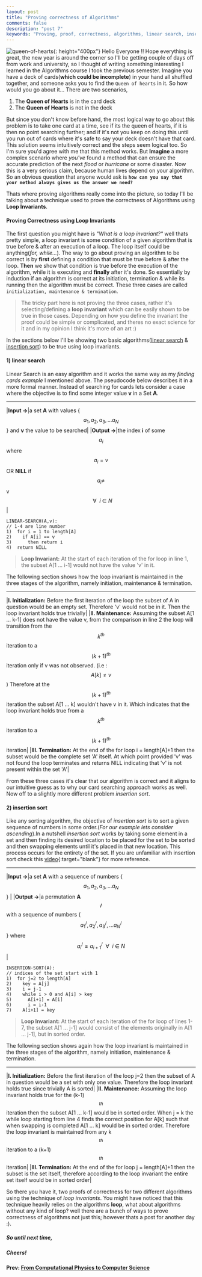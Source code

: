 ```yaml
---
layout: post
title: "Proving correctness of Algorithms"
comments: false
description: "post 7"
keywords: "Proving, proof, correctness, algorithms, linear search, insertion sort, loop invariants"
---
```

![queen-of-hearts](https://i.pinimg.com/736x/2d/3f/e5/2d3fe59c74315f74a05b371f67486701.jpg){: height="400px"}
Hello Everyone !! Hope everything is great, the new year is around the corner so I'll be getting couple of days off from work and university, so I thought of writing something interesting I learned in the Algorithms course I took the previous semester. Imagine you have a deck of cards(**which could be incomplete**) in your hand all shuffled together, and someone asks you to find the `Queen of hearts` in it. So how would you go about it... There are two scenarios,

1. The **Queen of Hearts** is in the card deck
2. The **Queen of Hearts** is not in the deck

But since you don't know before hand, the most logical way to go about this problem is to take one card at a time, see if its the queen of hearts, if it is then no point searching further; and if it's not you keep on doing this until you run out of cards where it's safe to say your deck doesn't have that card. This solution seems intuitively correct and the steps seem logical too. So I'm sure you'd agree with me that this method works. But **Imagine** a more complex scenario where _you've_ found a method that can ensure the accurate prediction of the next _flood_ or _hurricane_ or some disaster. Now this is a very serious claim, because human lives depend on your algorithm. So an obvious question that anyone would ask is **`how can you say that your method always gives us the answer we need?`**

Thats where proving algorithms really come into the picture, so today I'll be talking about a technique used to prove the correctness of Algorithms using **Loop Invariants**.

#### Proving Correctness using Loop Invariants

The first question you might have is _"What is a loop invariant?"_ well thats pretty simple, a loop invariant is some condition of a given algorithm that is true before & after an execution of a loop. The loop itself could be anything(_for, while..._). The way to go about proving an algorithm to be correct is by **first** defining a condition that must be true before & after the loop. **Then** we show that condition is true before the execution of the algorithm, while it is executing and **finally** after it's done.  So essentially by induction if an algorithm is correct at its initiation, termination & while its running then the algorithm must be correct. These three cases are called `initialization, maintenance & termination`.

>The tricky part here is not proving the three cases, rather it's selecting/defining a **loop invariant** which can be easily shown to be true in those cases. Depending on how you define the invariant the proof could be simple or complicated, and theres no exact science for it and in my opinion I think it's more of an art :)

In the sections below I'll be showing two basic algorithms(<a href="#ref1">linear search</a> & <a href="#ref2">insertion sort</a>) to be true using loop invariants.

#### <a name="ref1">1) linear search</a>

Linear Search is an easy algorithm and it works the same way as my _finding cards example_ I mentioned above. The pseudocode below describes it in a more formal manner. Instead of searching for cards lets consider a case where the objective is to find some integer value **v** in a Set **A**.

---

|**Input ->**|a set **A** with values {$$ a_1, a_2, a_3,... a_N $$} and **v** the value to be searched|
|**Output ->**|the index **i** of some $$ a_i $$ where $$ a_i=v $$ OR **NILL** if $$ a_i \neq $$ v $$~~\forall~~ i~\in~N $$ |

````
LINEAR-SEARCH(A,v):
// 1-4 are line number
1)  for i = 1 to length[A]
2)    if A[i] == v
3)      then return i
4)  return NILL
````

>**Loop Invariant:**
At the start of each iteration of the for loop in line 1, the subset A[1 ... i-1] would not have the value 'v' in it.

The following section shows how the loop invariant is maintained in the three stages of the algorithm, namely initiation, maintenance & termination.

---

|**I. Initialization:**
Before the first iteration of the loop the subset of A in question would be an empty set. Therefore 'v' would not be in it. Then the loop invariant holds true trivially|
|**II. Maintenance:**
Assuming the subset A[1 ... k-1] does not have the value v, from the comparison in line 2 the loop will transition from the $$ k^{th} $$ iteration to a $$ (k+1)^{th} $$ iteration only if v was not observed. (i.e : $$ A[k] \neq v $$) Therefore at the $$ (k+1)^{th} $$ iteration the subset A[1 ... k] wouldn't have v in it. Which indicates that the loop invariant holds true from a $$k^{th}$$ iteration to a $$(k+1)^{th}$$ iteration|
|**III. Termination:**
At the end of the for loop i = length[A]+1 then the subset would be the complete set 'A' itself. At which point provided 'v' was not found the loop terminates and returns NILL indicating that 'v' is not present within the set 'A'|

From these three cases it's clear that our algorithm is correct and it aligns to our intuitive guess as to why our card searching approach works as well. Now off to a slightly more different problem _insertion sort_.

#### <a name="ref2">2) insertion sort</a>

Like any sorting algorithm, the objective of _insertion sort_ is to sort a given sequence of numbers in some order.(_For our example lets consider ascending_).In a nutshell _insertion sort_ works by taking some element in a set and then finding its desired location to be placed for the set to be sorted and then swapping elements until it's placed in that new location. This process occurs for the entirety of the set. If you are unfamiliar with insertion sort check this [video](https://www.youtube.com/watch?v=i-SKeOcBwko&t=47s){:target="blank"} for more reference.

---

|**Input ->**|a set **A** with a sequence of numbers {$$ a_1, a_2, a_3,... a_N $$} |
|**Output ->**|a permutation **A$$^/$$** with a sequence of numbers {$$ a^/_1, a^/_2, a^/_3,... a^/_N $$} where $$ a^/_i \leq a^/_{i+1}~~\forall~~i~\in~N $$|

````
INSERTION-SORT(A):
// indices of the set start with 1
1)  for j=2 to length[A]
2)    key = A[j]
3)    i = j-1
4)    while i > 0 and A[i] > key
5)      A[i+1] = A[i]
6)      i = i-1
7)    A[i+1] = key
````
>**Loop Invariant:**
At the start of each iteration of the for loop of lines 1-7, the subset A[1 ... j-1] would consist of the elements originally in A[1 ... j-1], but in sorted order.

The following section shows again how the loop invariant is maintained in the three stages of the algorithm, namely initiation, maintenance & termination.

---

|**I. Initialization:**
Before the first iteration of the loop j=2 then the subset of A in question would be a set with only one value. Therefore the loop invariant holds true since trivially A is sorted|
|**II. Maintenance:**
Assuming the loop invariant holds true for the (k-1)$$^{th}$$ iteration then the subset A[1 ... k-1] would be in sorted order. When j = k the while loop starting from line 4 finds the correct position for A[k] such that when swapping is completed A[1 ... k] would be in sorted order. Therefore the loop invariant is maintained from any k$$^{th}$$ iteration to a (k+1)$$^{th}$$ iteration|
|**III. Termination:**
At the end of the for loop j = length[A]+1 then the subset is the set itself, therefore according to the loop invariant the entire set itself would be in sorted order|

So there you have it, two proofs of correctness for two different algorithms using the technique of _loop invariants_. You might have noticed that this technique heavily relies on the algorithms **loop**, what about algorithms without any kind of loop? well there are a bunch of ways to prove correctness of algorithms not just this; however thats a post for another day :).

##### So until next time,
##### Cheers!

**Prev: [From Computational Physics to Computer Science](http://dinalherath.com/2017/Computational-Physics-to-Computer-Science/)**
